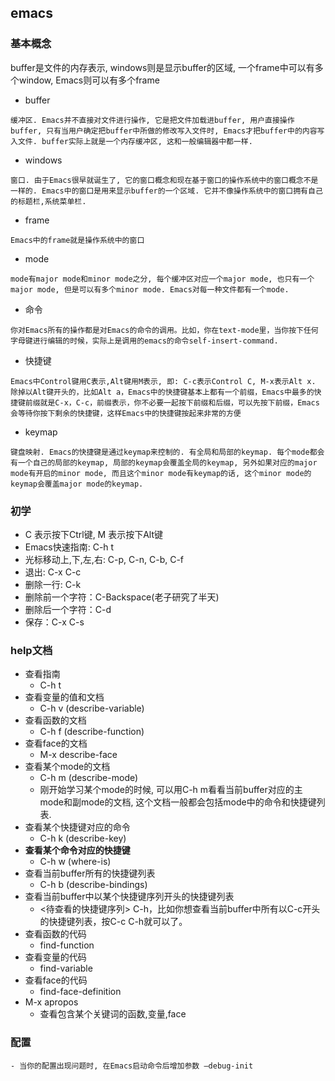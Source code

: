 ## emacs


### 基本概念
buffer是文件的内存表示, windows则是显示buffer的区域, 一个frame中可以有多个window, Emacs则可以有多个frame

- buffer
~~~
缓冲区. Emacs并不直接对文件进行操作, 它是把文件加载进buffer, 用户直接操作buffer, 只有当用户确定把buffer中所做的修改写入文件时, Emacs才把buffer中的内容写入文件. buffer实际上就是一个内存缓冲区, 这和一般编辑器中都一样.
~~~
- windows
~~~
窗口. 由于Emacs很早就诞生了, 它的窗口概念和现在基于窗口的操作系统中的窗口概念不是一样的. Emacs中的窗口是用来显示buffer的一个区域. 它并不像操作系统中的窗口拥有自己的标题栏,系统菜单栏.
~~~
- frame
~~~
Emacs中的frame就是操作系统中的窗口
~~~
- mode
~~~
mode有major mode和minor mode之分, 每个缓冲区对应一个major mode, 也只有一个major mode, 但是可以有多个minor mode. Emacs对每一种文件都有一个mode.
~~~
- 命令
~~~
你对Emacs所有的操作都是对Emacs的命令的调用。比如，你在text-mode里，当你按下任何字母键进行编辑的时候，实际上是调用的emacs的命令self-insert-command.
~~~
- 快捷键
~~~
Emacs中Control键用C表示,Alt键用M表示, 即: C-c表示Control C, M-x表示Alt x.
除掉以Alt键开头的，比如Alt a，Emacs中的快捷键基本上都有一个前缀，Emacs中最多的快捷键前缀就是C-x，C-c，前缀表示，你不必要一起按下前缀和后缀，可以先按下前缀，Emacs会等待你按下剩余的快捷键，这样Emacs中的快捷键按起来非常的方便
~~~
- keymap
~~~
键盘映射. Emacs的快捷键是通过keymap来控制的. 有全局和局部的keymap. 每个mode都会有一个自己的局部的keymap, 局部的keymap会覆盖全局的keymap, 另外如果对应的major mode有开启的minor mode, 而且这个minor mode有keymap的话, 这个minor mode的keymap会覆盖major mode的keymap.
~~~


### 初学
- C 表示按下Ctrl键, M 表示按下Alt键
- Emacs快速指南: C-h t
- 光标移动上,下,左,右: C-p, C-n, C-b, C-f
- 退出: C-x C-c
- 删除一行: C-k
- 删除前一个字符：C-Backspace(老子研究了半天)
- 删除后一个字符：C-d
- 保存：C-x C-s


### help文档
- 查看指南
    - C-h t
- 查看变量的值和文档
    - C-h v (describe-variable)
- 查看函数的文档
    - C-h f (describe-function)
- 查看face的文档
    - M-x describe-face
- 查看某个mode的文档
    - C-h m (describe-mode)
    - 刚开始学习某个mode的时候, 可以用C-h m看看当前buffer对应的主mode和副mode的文档, 这个文档一般都会包括mode中的命令和快捷键列表.
- 查看某个快捷键对应的命令
    - C-h k (describe-key)
- **查看某个命令对应的快捷键**
    - C-h w (where-is)
- 查看当前buffer所有的快捷键列表
    - C-h b (describe-bindings)
- 查看当前buffer中以某个快捷键序列开头的快捷键列表
    - <待查看的快捷键序列> C-h，比如你想查看当前buffer中所有以C-c开头的快捷键列表，按C-c C-h就可以了。
- 查看函数的代码
    - find-function
- 查看变量的代码
    - find-variable
- 查看face的代码
    - find-face-definition
- M-x apropos
    - 查看包含某个关键词的函数,变量,face

### 配置
    - 当你的配置出现问题时, 在Emacs启动命令后增加参数 –debug-init
